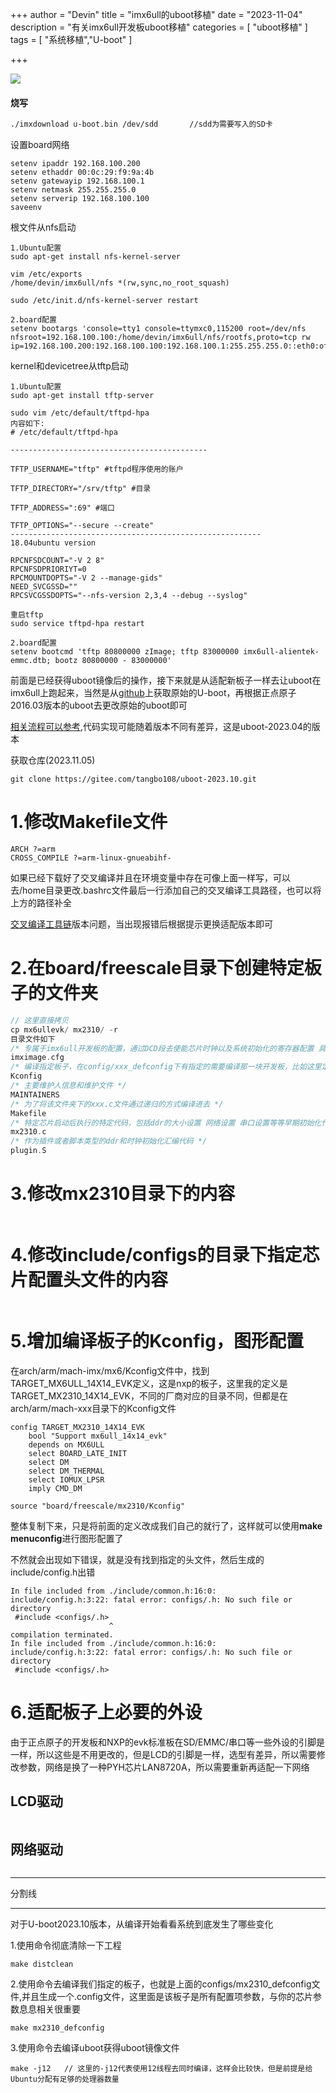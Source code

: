 +++
author = "Devin"
title = "imx6ull的uboot移植"
date = "2023-11-04"
description = "有关imx6ull开发板uboot移植"
categories = [
    "uboot移植"
]
tags = [
    "系统移植","U-boot"
]

+++

![](1.jpg)

#### 烧写

```sh
./imxdownload u-boot.bin /dev/sdd		//sdd为需要写入的SD卡
```

设置board网络

```
setenv ipaddr 192.168.100.200
setenv ethaddr 00:0c:29:f9:9a:4b
setenv gatewayip 192.168.100.1
setenv netmask 255.255.255.0
setenv serverip 192.168.100.100
saveenv
```

根文件从nfs启动

```
1.Ubuntu配置
sudo apt-get install nfs-kernel-server

vim /etc/exports
/home/devin/imx6ull/nfs *(rw,sync,no_root_squash)

sudo /etc/init.d/nfs-kernel-server restart

2.board配置
setenv bootargs 'console=tty1 console=ttymxc0,115200 root=/dev/nfs nfsroot=192.168.100.100:/home/devin/imx6ull/nfs/rootfs,proto=tcp rw ip=192.168.100.200:192.168.100.100:192.168.100.1:255.255.255.0::eth0:off'

```

kernel和devicetree从tftp启动

```
1.Ubuntu配置
sudo apt-get install tftp-server

sudo vim /etc/default/tftpd-hpa
内容如下:
# /etc/default/tftpd-hpa

--------------------------------------------

TFTP_USERNAME="tftp" #tftpd程序使用的账户

TFTP_DIRECTORY="/srv/tftp" #目录

TFTP_ADDRESS=":69" #端口

TFTP_OPTIONS="--secure --create"
--------------------------------------------------------
18.04ubuntu version

RPCNFSDCOUNT="-V 2 8"
RPCNFSDPRIORIYT=0
RPCMOUNTDOPTS="-V 2 --manage-gids"
NEED_SVCGSSD=""
RPCSVCGSSDOPTS="--nfs-version 2,3,4 --debug --syslog"

重启tftp
sudo service tftpd-hpa restart

2.board配置
setenv bootcmd 'tftp 80800000 zImage; tftp 83000000 imx6ull-alientek-emmc.dtb; bootz 80800000 - 83000000'
```

前面是已经获得uboot镜像后的操作，接下来就是从适配新板子一样去让uboot在imx6ull上跑起来，当然是从[github](https://github.com/u-boot/u-boot/tree/v2023.10)上获取原始的U-boot，再根据正点原子2016.03版本的uboot去更改原始的uboot即可

[相关流程可以参考](https://www.processon.com/v/YGkwDZ9q),代码实现可能随着版本不同有差异，这是uboot-2023.04的版本



获取仓库(2023.11.05)

```
git clone https://gitee.com/tangbo108/uboot-2023.10.git
```

# 1.修改Makefile文件

```
ARCH ?=arm
CROSS_COMPILE ?=arm-linux-gnueabihf-
```

如果已经下载好了交叉编译并且在环境变量中存在可像上面一样写，可以去/home目录更改.bashrc文件最后一行添加自己的交叉编译工具路径，也可以将上方的路径补全

[交叉编译工具链](https://www.linaro.org/downloads/)版本问题，当出现报错后根据提示更换适配版本即可

# 2.在board/freescale目录下创建特定板子的文件夹

```c
// 这里直接拷贝
cp mx6ullevk/ mx2310/ -r
目录文件如下
/* 专属于imx6ull开发板的配置，通过DCD段去使能芯片时钟以及系统初始化的寄存器配置 具体描述信息可参考doc/imx/mkimage/imximage.txt文件，通过mkimage工具可以生成专属于nxp imx6ull芯片的(systemclock+ddr)初始化代码 */
imximage.cfg
/* 编译指定板子，在config/xxx_defconfig下有指定的需要编译那一块开发板，比如这里定义的是TARGET_MX2310_14X14_EVK，然后会有SYS_BOARD/SYS_VENDOR/SYS_CONFIG_NAME/IMX_CONFIG去分别指定要编译的板子目录 板子厂商 板子配置的头文件也就是在include/config目录下 */
Kconfig
/* 主要维护人信息和维护文件 */
MAINTAINERS
/* 为了将该文件夹下的xxx.c文件通过递归的方式编译进去 */
Makefile
/* 特定芯片启动后执行的特定代码，包括ddr的大小设置 网络设置 串口设置等等早期初始化代码*/
mx2310.c
/* 作为插件或者脚本类型的ddr和时钟初始化汇编代码 */
plugin.S
```

# 3.修改mx2310目录下的内容

```

```



# 4.修改include/configs的目录下指定芯片配置头文件的内容

```

```



# 5.增加编译板子的Kconfig，图形配置

在arch/arm/mach-imx/mx6/Kconfig文件中，找到TARGET_MX6ULL_14X14_EVK定义，这是nxp的板子，这里我的定义是TARGET_MX2310_14X14_EVK，不同的厂商对应的目录不同，但都是在arch/arm/mach-xxx目录下的Kconfig文件

```
config TARGET_MX2310_14X14_EVK
	bool "Support mx6ull_14x14_evk"
	depends on MX6ULL
	select BOARD_LATE_INIT
	select DM
	select DM_THERMAL
	select IOMUX_LPSR
	imply CMD_DM
	
source "board/freescale/mx2310/Kconfig"
```

整体复制下来，只是将前面的定义改成我们自己的就行了，这样就可以使用**make menuconfig**进行图形配置了

不然就会出现如下错误，就是没有找到指定的头文件，然后生成的include/config.h出错

```
In file included from ./include/common.h:16:0:
include/config.h:3:22: fatal error: configs/.h: No such file or directory
 #include <configs/.h>
                      ^
compilation terminated.
In file included from ./include/common.h:16:0:
include/config.h:3:22: fatal error: configs/.h: No such file or directory
 #include <configs/.h>
```



# 6.适配板子上必要的外设

由于正点原子的开发板和NXP的evk标准板在SD/EMMC/串口等一些外设的引脚是一样，所以这些是不用更改的，但是LCD的引脚是一样，选型有差异，所以需要修改参数，网络是换了一种PYH芯片LAN8720A，所以需要重新再适配一下网络

## LCD驱动

```

```

## 网络驱动

```

```



***

分割线

***

对于U-boot2023.10版本，从编译开始看看系统到底发生了哪些变化

1.使用命令彻底清除一下工程

```
make distclean
```

2.使用命令去编译我们指定的板子，也就是上面的configs/mx2310_defconfig文件,并且生成一个.config文件，这里面是该板子是所有配置项参数，与你的芯片参数息息相关很重要

```
make mx2310_defconfig
```

3.使用命令去编译uboot获得uboot镜像文件

```
make -j12	// 这里的-j12代表使用12线程去同时编译，这样会比较快，但是前提是给Ubuntu分配有足够的处理器数量
```

